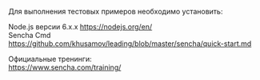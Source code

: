 
Для выполнения тестовых примеров необходимо установить:

Node.js версии 6.х.х https://nodejs.org/en/  
Sencha Cmd https://github.com/khusamov/leading/blob/master/sencha/quick-start.md  


Официальные тренинги:  
https://www.sencha.com/training/

